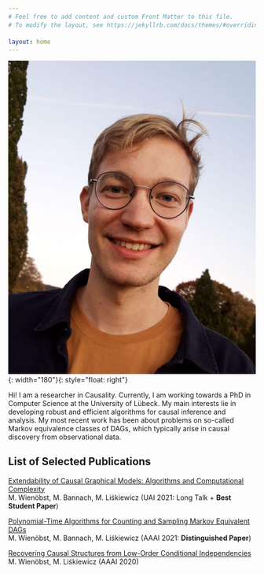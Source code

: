 ```yaml
---
# Feel free to add content and custom Front Matter to this file.
# To modify the layout, see https://jekyllrb.com/docs/themes/#overriding-theme-defaults

layout: home
---
```


![Profile](profile.jpg){: width="180"}{: style="float: right"}

Hi! I am a researcher in Causality. Currently, I am working towards a PhD in Computer Science at the University of Lübeck. My main interests lie in developing robust and efficient algorithms for causal inference and analysis. My most recent work has been about problems on so-called Markov equivalence classes of DAGs, which typically arise in causal discovery from observational data. 

## List of Selected Publications
[Extendability of Causal Graphical Models: Algorithms and Computational Complexity](https://proceedings.mlr.press/v161/wienobst21a.html)  
M. Wienöbst, M. Bannach, M. Liśkiewicz (UAI 2021: Long Talk + **Best Student Paper**)

[Polynomial-Time Algorithms for Counting and Sampling Markov Equivalent DAGs](https://arxiv.org/abs/2012.09679)  
M. Wienöbst, M. Bannach, M. Liśkiewicz (AAAI 2021: **Distinguished Paper**)

[Recovering Causal Structures from Low-Order Conditional Independencies](https://arxiv.org/abs/2010.02675)  
M. Wienöbst,  M. Liśkiewicz (AAAI 2020)

[ ](googlee0b3d9cdad53f970.html)